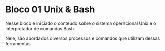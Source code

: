 # Bloco 01 Unix & Bash

Nesse bloco é iniciado o conteúdo sobre o sistema operacional Unix e o interpretador de comandos Bash

Nele, são abordados diversos processos e comandos que utilizam dessas ferramentas 
